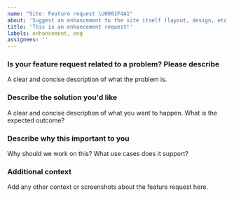 ```yaml
---
name: "Site: Feature request \U0001F4A1"
about: 'Suggest an enhancement to the site itself (layout, design, etc.).'
title: 'This is an enhancement request!'
labels: enhancement, eng
assignees: ''
---
```


<!-- Please fill out each section below, otherwise, your issue will be closed. This info allows our engineers to diagnose your issue as quickly as possible. **THIS REPO IS PUBLIC. Any information included in this form is accessible on the internet!**

DISCLAIMER: Not every feature request will be worked on, but hearing about what you want is important. Don't be afraid to add a feature request! -->

### Is your feature request related to a problem? Please describe

A clear and concise description of what the problem is.

### Describe the solution you'd like

A clear and concise description of what you want to happen. What is the expected outcome?

### Describe why this important to you

Why should we work on this? What use cases does it support?

### Additional context

Add any other context or screenshots about the feature request here.
